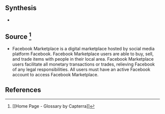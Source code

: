 ## Synthesis
- 
## Source [^1]
- Facebook Marketplace is a digital marketplace hosted by social media platform Facebook. Facebook Marketplace users are able to buy, sell, and trade items with people in their local area. Facebook Marketplace users facilitate all monetary transactions or trades, relieving Facebook of any legal responsibilities. All users must have an active Facebook account to access Facebook Marketplace.
## References

[^1]: [[Home Page - Glossary by Capterra]]